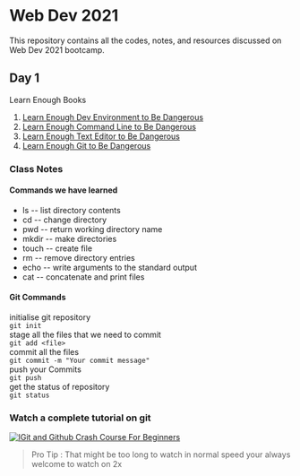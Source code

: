# Web Dev 2021

This repository contains all the codes, notes, and resources discussed on Web Dev 2021 bootcamp.

##  Day 1 

Learn Enough Books

1. [Learn Enough Dev Environment to Be Dangerous](https://www.learnenough.com/dev-environment-tutorial)
2. [Learn Enough Command Line to Be Dangerous](https://www.learnenough.com/command-line-tutorial)
3. [Learn Enough Text Editor to Be Dangerous](https://www.learnenough.com/text-editor-tutorial)
4. [Learn Enough Git to Be Dangerous](https://www.learnenough.com/git-tutorial)

    
### Class Notes
#### Commands we have learned
* ls -- list directory contents
* cd -- change directory
* pwd -- return working directory name
* mkdir -- make directories
* touch -- create file
* rm -- remove directory entries
* echo -- write arguments to the standard output
* cat -- concatenate and print files

#### Git Commands
initialise git repository <br/>
 `git init` <br/>
stage all the files that we need to commit <br/>
 `git add <file>` <br/>
commit all the files <br/>
 `git commit -m "Your commit message"` <br/>
push your Commits <br/>
 `git push` <br/>
get the status of repository <br/>
 `git status` <br/>

### Watch a complete tutorial on git
[![IGit and Github Crash Course For Beginners](https://img.youtube.com/vi/SWYqp7iY_Tc/0.jpg)](https://www.youtube.com/watch?v=SWYqp7iY_Tc)

> Pro Tip : That might be too long to watch in normal speed your always welcome to watch on 2x
